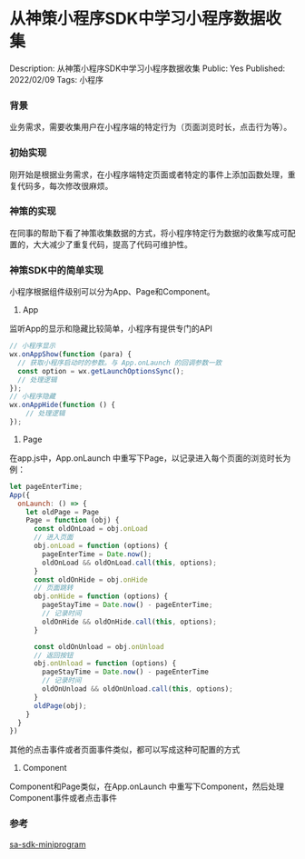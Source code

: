 # 从神策小程序SDK中学习小程序数据收集

Description: 从神策小程序SDK中学习小程序数据收集
Public: Yes
Published: 2022/02/09
Tags: 小程序

### 背景

业务需求，需要收集用户在小程序端的特定行为（页面浏览时长，点击行为等）。

### 初始实现

刚开始是根据业务需求，在小程序端特定页面或者特定的事件上添加函数处理，重复代码多，每次修改很麻烦。

### 神策的实现

在同事的帮助下看了神策收集数据的方式，将小程序特定行为数据的收集写成可配置的，大大减少了重复代码，提高了代码可维护性。

### 神策SDK中的简单实现

小程序根据组件级别可以分为App、Page和Component。

1. App

监听App的显示和隐藏比较简单，小程序有提供专门的API

```jsx
// 小程序显示
wx.onAppShow(function (para) {
  // 获取小程序启动时的参数。与 App.onLaunch 的回调参数一致
  const option = wx.getLaunchOptionsSync();
  // 处理逻辑
});
// 小程序隐藏
wx.onAppHide(function () {
    // 处理逻辑
});
```

1. Page

在app.js中，App.onLaunch 中重写下Page，以记录进入每个页面的浏览时长为例：

```jsx
let pageEnterTime;
App({
  onLaunch: () => {
    let oldPage = Page
    Page = function (obj) {
      const oldOnLoad = obj.onLoad
      // 进入页面
      obj.onLoad = function (options) {
        pageEnterTime = Date.now();
        oldOnLoad && oldOnLoad.call(this, options);
      }
      const oldOnHide = obj.onHide
      // 页面跳转
      obj.onHide = function (options) {
        pageStayTime = Date.now() - pageEnterTime;
        // 记录时间
        oldOnHide && oldOnHide.call(this, options);
      }

      const oldOnUnload = obj.onUnload
      // 返回按钮
      obj.onUnload = function (options) {
        pageStayTime = Date.now() - pageEnterTime
        // 记录时间
        oldOnUnload && oldOnUnload.call(this, options);
      }
      oldPage(obj);
    }
  }
})
```

其他的点击事件或者页面事件类似，都可以写成这种可配置的方式

1. Component

Component和Page类似，在App.onLaunch 中重写下Component，然后处理Component事件或者点击事件

### 参考

[sa-sdk-miniprogram](https://github.com/sensorsdata/sa-sdk-miniprogram/blob/master/product/sensorsdata.full.js)